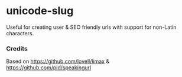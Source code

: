 # unicode-slug

Useful for creating user & SEO friendly urls with support for non-Latin characters.

### Credits

Based on https://github.com/lovell/limax & https://github.com/pid/speakingurl